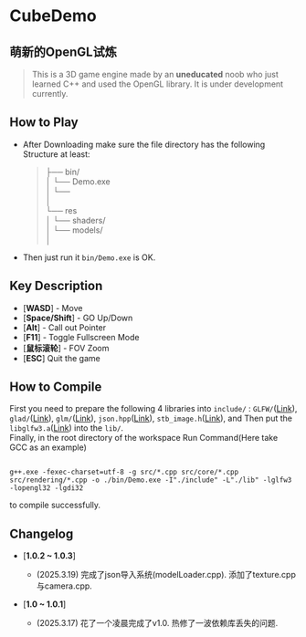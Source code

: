 # CubeDemo


## **萌新的OpenGL试炼**

> This is a 3D game engine made by an __uneducated__ noob who just learned C++ and used the OpenGL library. It is under development currently.

## How to Play

* After Downloading make sure the file directory has the following Structure at least:  
    > ├── bin/  
    > │    └── Demo.exe  
    > │    └── <DLL Libraries Files>  
    > │  
    > └── res  
    > │    └── shaders/<Shader Files>  
    > │    └── models/<Model Files>  
    > │  
* Then just run it `bin/Demo.exe` is OK.  

## Key Description

* [**WASD**] - Move
* [**Space/Shift**] - GO Up/Down
* [**Alt**] - Call out Pointer
* [**F11**] - Toggle Fullscreen Mode
* [**鼠标滚轮**] - FOV Zoom
* [**ESC**] Quit the game

## How to Compile
First you need to prepare the following 4 libraries into `include/` : `GLFW/`(<a href="https://github.com/glfw/glfw" target="_blank">Link</a>), `glad/`(<a href="https://glad.dav1d.de/" target="_blank">Link</a>), `glm/`(<a href="https://github.com/g-truc/glm" target="_blank">Link</a>), `json.hpp`(<a href="https://github.com/nlohmann/json" target="_blank">Link</a>), `stb_image.h`(<a href="https://github.com/nothings/stb" target="_blank">Link</a>), and Then put the `libglfw3.a`(<a href="https://github.com/glfw/glfw" target="_blank">Link</a>) into the `lib/`.  
Finally, in the root directory of the workspace Run Command(Here take GCC as an example)
```

g++.exe -fexec-charset=utf-8 -g src/*.cpp src/core/*.cpp src/rendering/*.cpp -o ./bin/Demo.exe -I"./include" -L"./lib" -lglfw3 -lopengl32 -lgdi32

```
to compile successfully.


## Changelog
* [**1.0.2 ~ 1.0.3**]
     - (2025.3.19) 完成了json导入系统(modelLoader.cpp). 添加了texture.cpp与camera.cpp.
     
* [**1.0 ~ 1.0.1**] 
     - (2025.3.17) 花了一个凌晨完成了v1.0. 热修了一波依赖库丢失的问题.
